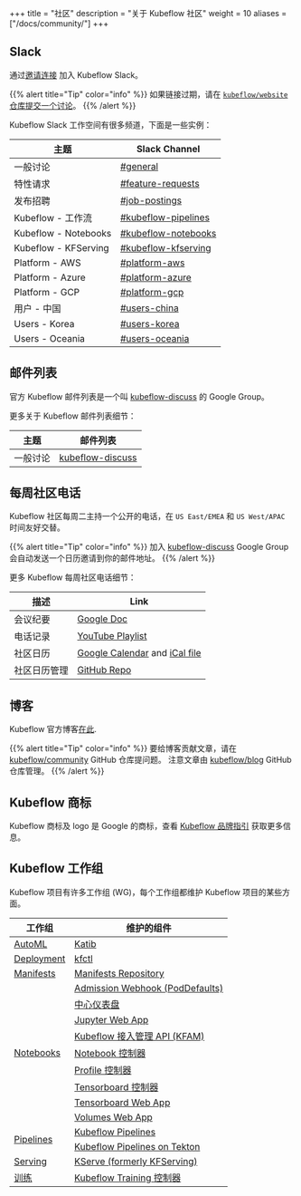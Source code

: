 +++
title =  "社区"
description = "关于 Kubeflow 社区"
weight = 10
aliases = ["/docs/community/"]
+++

## Slack

通过[邀请连接](https://join.slack.com/t/kubeflow/shared_invite/zt-n73pfj05-l206djXlXk5qdQKs4o1Zkg) 加入 Kubeflow Slack。

{{% alert title="Tip" color="info" %}}
如果链接过期，请在 [`kubeflow/website` 仓库提交一个讨论](https://github.com/kubeflow/website/issues/new)。
{{% /alert %}}

Kubeflow Slack 工作空间有很多频道，下面是一些实例：

| 主题                   | Slack Channel |
|----------------------| --- |
| 一般讨论                 | [#general](https://kubeflow.slack.com/archives/C7REE0ETX)
| 特性请求                 | [#feature-requests](https://kubeflow.slack.com/archives/C01A7RYEYMB)
| 发布招聘                 | [#job-postings](https://kubeflow.slack.com/archives/CJ9PJE5FS)
| Kubeflow - 工作流       | [#kubeflow-pipelines](https://kubeflow.slack.com/archives/CE10KS9M4)
| Kubeflow - Notebooks | [#kubeflow-notebooks](https://kubeflow.slack.com/archives/CESP7FCQ7)
| Kubeflow - KFServing | [#kubeflow-kfserving](https://kubeflow.slack.com/archives/CH6E58LNP)
| Platform - AWS       | [#platform-aws](https://kubeflow.slack.com/archives/CKBA5D0MU)
| Platform - Azure     | [#platform-azure](https://kubeflow.slack.com/archives/CUW6SLCPR)
| Platform - GCP       | [#platform-gcp](https://kubeflow.slack.com/archives/CKH7V1M7F)
| 用户 - 中国              | [#users-china](https://kubeflow.slack.com/archives/C93HYNM9C)
| Users - Korea        | [#users-korea](https://kubeflow.slack.com/archives/CKPCJB9AP)
| Users - Oceania      | [#users-oceania](https://kubeflow.slack.com/archives/C023ZN1R9FC)

## 邮件列表

官方 Kubeflow 邮件列表是一个叫 [kubeflow-discuss](https://groups.google.com/g/kubeflow-discuss) 的  Google Group。

更多关于 Kubeflow 邮件列表细节：

| 主题 | 邮件列表                                                             |
| --- |------------------------------------------------------------------|
| 一般讨论 | [kubeflow-discuss](https://groups.google.com/g/kubeflow-discuss) 

## 每周社区电话

Kubeflow 社区每周二主持一个公开的电话，在 `US East/EMEA` 和 `US West/APAC` 时间友好交替。

{{% alert title="Tip" color="info" %}}
加入 [kubeflow-discuss](https://groups.google.com/g/kubeflow-discuss) Google Group 会自动发送一个日历邀请到你的邮件地址。
{{% /alert %}}

更多 Kubeflow 每周社区电话细节：

| 描述 | Link |
| --- | --- |
| 会议纪要 | [Google Doc](http://bit.ly/kf-meeting-notes)
| 电话记录 | [YouTube Playlist](https://www.youtube.com/playlist?list=PLmzRWLV1CK_ypvsQu10SGRmhf2S7mbYL5)
| 社区日历 | [Google Calendar](https://calendar.google.com/calendar/embed?src=kubeflow.org_7l5vnbn8suj2se10sen81d9428%40group.calendar.google.com) and [iCal file](https://calendar.google.com/calendar/ical/kubeflow.org_7l5vnbn8suj2se10sen81d9428%40group.calendar.google.com/public/basic.ics)
| 社区日历管理 | [GitHub Repo](https://github.com/kubeflow/community/tree/master/calendar)

## 博客

Kubeflow 官方博客[在此](https://blog.kubeflow.org).

{{% alert title="Tip" color="info" %}}
要给博客贡献文章，请在 [kubeflow/community](https://github.com/kubeflow/community) GitHub 仓库提问题。
注意文章由 [kubeflow/blog](https://github.com/kubeflow/blog) GitHub 仓库管理。
{{% /alert %}}

## Kubeflow 商标

Kubeflow 商标及 logo 是 Google 的商标，查看 [Kubeflow 品牌指引](https://github.com/kubeflow/community/blob/master/KUBEFLOW_BRAND_GUIDELINES.pdf) 获取更多信息。

## Kubeflow 工作组

Kubeflow 项目有许多工作组 (WG)，每个工作组都维护 Kubeflow 项目的某些方面。

<div class="table-responsive">
<table class="table table-bordered">
    <thead class="thead-light">
      <tr>
        <th>工作组</th>
        <th>维护的组件</th>
      </tr>
    </thead>
  <tbody>
      <!-- ======================= -->
      <!-- AutoML Working Group -->
      <!-- ======================= -->
      <tr>
        <td rowspan="1" class="align-middle">
          <a href="https://github.com/kubeflow/community/tree/master/wg-automl">AutoML</a> 
        </td>
        <td>
          <a href="https://github.com/kubeflow/katib">Katib</a>
        </td>
      </tr>
      <!-- ======================= -->
      <!-- Deployment Working Group -->
      <!-- ======================= -->
      <tr>
        <td rowspan="1" class="align-middle">
          <a href="https://github.com/kubeflow/community/tree/master/wg-deployment">Deployment</a>
        </td>
        <td>
          <a href="https://github.com/kubeflow/kfctl">kfctl</a>
        </td>
      </tr>
      <!-- ======================= -->
      <!-- Manifests Working Group -->
      <!-- ======================= -->
      <tr>
        <td rowspan="1" class="align-middle">
          <a href="https://github.com/kubeflow/community/tree/master/wg-manifests">Manifests</a>
        </td>
        <td>
          <a href="https://github.com/kubeflow/manifests">Manifests Repository</a>
        </td>
      </tr>
      <!-- ======================= -->
      <!-- Notebooks Working Group -->
      <!-- ======================= -->
      <tr>
        <td rowspan="9" class="align-middle">
          <a href="https://github.com/kubeflow/community/tree/master/wg-notebooks">Notebooks</a>
        </td>
        <td>
          <a href="https://github.com/kubeflow/kubeflow/tree/master/components/admission-webhook">Admission Webhook (PodDefaults)</a>
        </td>
      </tr>
      <tr>
        <td>
          <a href="https://github.com/kubeflow/kubeflow/tree/master/components/centraldashboard">中心仪表盘</a>
        </td>
      </tr>
      <tr>
        <td>
          <a href="https://github.com/kubeflow/kubeflow/tree/master/components/crud-web-apps/jupyter">Jupyter Web App</a>
        </td>
      </tr>
      <tr>
        <td>
          <a href="https://github.com/kubeflow/kubeflow/tree/master/components/access-management">Kubeflow 接入管理 API (KFAM)</a>
        </td>
      </tr>
      <tr>
        <td>
          <a href="https://github.com/kubeflow/kubeflow/tree/master/components/notebook-controller">Notebook 控制器</a>
        </td>
      </tr>
      <tr>
        <td>
          <a href="https://github.com/kubeflow/kubeflow/tree/master/components/profile-controller">Profile 控制器</a>
        </td>
      </tr>
      <tr>
        <td>
          <a href="https://github.com/kubeflow/kubeflow/tree/master/components/tensorboard-controller">Tensorboard 控制器</a>
        </td>
      </tr>
      <tr>
        <td>
          <a href="https://github.com/kubeflow/kubeflow/tree/master/components/crud-web-apps/tensorboards">Tensorboard Web App</a>
        </td>
      </tr>
      <tr>
        <td>
          <a href="https://github.com/kubeflow/kubeflow/tree/master/components/crud-web-apps/volumes">Volumes Web App</a>
        </td>
      </tr>
      <!-- ======================= -->
      <!-- Pipelines Working Group -->
      <!-- ======================= -->
      <tr>
        <td rowspan="2" class="align-middle">
          <a href="https://github.com/kubeflow/community/tree/master/wg-pipelines">Pipelines</a>
        </td>
        <td>
          <a href="https://github.com/kubeflow/pipelines">Kubeflow Pipelines</a>
        </td>
      </tr>
      <tr>
        <td>
          <a href="https://github.com/kubeflow/kfp-tekton">Kubeflow Pipelines on Tekton</a>
        </td>
      </tr>
      <!-- ======================= -->
      <!-- Serving Working Group -->
      <!-- ======================= -->
      <tr>
        <td rowspan="1" class="align-middle">
          <a href="https://github.com/kubeflow/community/tree/master/wg-serving">Serving</a>
        </td>
        <td>
          <a href="https://github.com/kserve/kserve">KServe (formerly KFServing)</a>
        </td>
      </tr>
      <!-- ======================= -->
      <!-- Training Working Group -->
      <!-- ======================= -->
      <tr>
        <td rowspan="1" class="align-middle">
          <a href="https://github.com/kubeflow/community/tree/master/wg-training">训练</a>
        </td>
        <td>
          <a href="https://github.com/kubeflow/training-operator">Kubeflow Training 控制器</a>
        </td>
      </tr>
  </tbody> 
</table>
</div>
